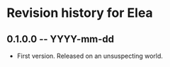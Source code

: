 # Revision history for Elea

## 0.1.0.0 -- YYYY-mm-dd

* First version. Released on an unsuspecting world.
